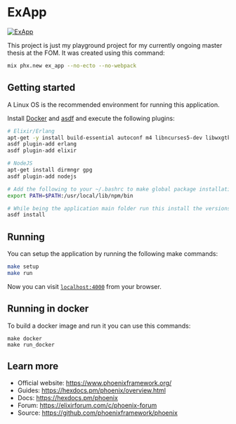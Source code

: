 # ExApp

[![ExApp](https://circleci.com/gh/kuffel/ex_app.svg?style=svg)](https://ex-app.kuffel.me)

This project is just my playground project for my currently ongoing master thesis at the FOM.
It was created using this command:

```bash
mix phx.new ex_app --no-ecto --no-webpack
```

## Getting started

A Linux OS is the recommended environment for running this application. 

Install [Docker](https://www.docker.com/get-started) and [asdf](https://asdf-vm.com/) and execute the following plugins:

```bash
# Elixir/Erlang
apt-get -y install build-essential autoconf m4 libncurses5-dev libwxgtk3.0-dev libgl1-mesa-dev libglu1-mesa-dev libpng-dev libssh-dev unixodbc-dev xsltproc fop
asdf plugin-add erlang
asdf plugin-add elixir

# NodeJS
apt-get install dirmngr gpg
asdf plugin-add nodejs

# Add the following to your ~/.bashrc to make global package installation work
export PATH=$PATH:/usr/local/lib/npm/bin

# While being the application main folder run this install the versions specified in the .tool-versions file:
asdf install
```

## Running

You can setup the application by running the following make commands:

```bash
make setup
make run
```

Now you can visit [`localhost:4000`](http://localhost:4000) from your browser.

## Running in docker

To build a docker image and run it you can use this commands:

```
make docker
make run_docker
```

## Learn more

  * Official website: https://www.phoenixframework.org/
  * Guides: https://hexdocs.pm/phoenix/overview.html
  * Docs: https://hexdocs.pm/phoenix
  * Forum: https://elixirforum.com/c/phoenix-forum
  * Source: https://github.com/phoenixframework/phoenix
